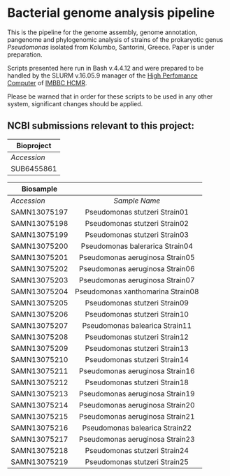 # Bacterial genome analysis pipeline
This is the pipeline for the genome assembly, genome annotation, pangenome and phylogenomic analysis of strains of the prokaryotic genus <em>Pseudomonas</em> isolated from Kolumbo, Santorini, Greece. Paper is under preparation.

Scripts presented here run in Bash v.4.4.12 and were prepared to be handled by the SLURM v.16.05.9 manager of the [High Perfomance Computer](https://hpc.hcmr.gr/) of [IMBBC HCMR](http://www.imbbc.hcmr.gr/).

Please be warned that in order for these scripts to be used in any other system, significant changes should be applied.

## NCBI submissions relevant to this project:

| Bioproject |
| ------------ |
| *Accession* | 
| SUB6455861 | 

| Biosample    |  |
| ------------ | :-----------: |
| *Accession*  | *Sample Name* | 
| SAMN13075197 | Pseudomonas stutzeri Strain01 | 
| SAMN13075198 | Pseudomonas stutzeri Strain02 |  
| SAMN13075199 | Pseudomonas stutzeri Strain03 | 
| SAMN13075200 | Pseudomonas balerarica Strain04 |  
| SAMN13075201 | Pseudomonas aeruginosa Strain05 |  
| SAMN13075202 | Pseudomonas aeruginosa Strain06 | 
| SAMN13075203 | Pseudomonas aeruginosa Strain07 |
| SAMN13075204 | Pseudomonas xanthomarina Strain08 |  
| SAMN13075205 | Pseudomonas stutzeri Strain09 | 
| SAMN13075206 | Pseudomonas stutzeri Strain10 |
| SAMN13075207 | Pseudomonas balearica Strain11 |
| SAMN13075208 | Pseudomonas stutzeri Strain12 |
| SAMN13075209 | Pseudomonas stutzeri Strain13 |
| SAMN13075210 | Pseudomonas stutzeri Strain14 |
| SAMN13075211 | Pseudomonas aeruginosa Strain16 |
| SAMN13075212 | Pseudomonas stutzeri Strain18 |
| SAMN13075213 | Pseudomonas aeruginosa Strain19 |
| SAMN13075214 | Pseudomonas aeruginosa Strain20 |
| SAMN13075215 | Pseudomonas aeruginosa Strain21 |
| SAMN13075216 | Pseudomonas balearica Strain22 |
| SAMN13075217 | Pseudomonas aeruginosa Strain23 |
| SAMN13075218 | Pseudomonas stutzeri Strain24 |
| SAMN13075219 | Pseudomonas stutzeri Strain25 |
